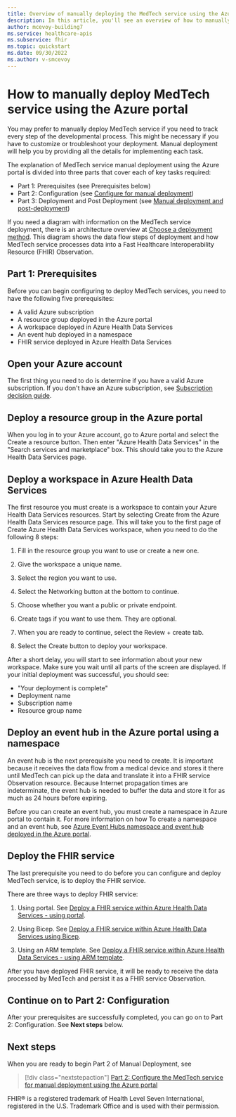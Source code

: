 ```yaml
---
title: Overview of manually deploying the MedTech service using the Azure portal - Azure Health Data Services
description: In this article, you'll see an overview of how to manually deploy the MedTech service in the Azure portal.
author: mcevoy-building7
ms.service: healthcare-apis
ms.subservice: fhir
ms.topic: quickstart
ms.date: 09/30/2022
ms.author: v-smcevoy
---
```


# How to manually deploy MedTech service using the Azure portal

You may prefer to manually deploy MedTech service if you need to track every step of the developmental process. This might be necessary if you have to customize or troubleshoot your deployment. Manual deployment will help you by providing all the details for implementing each task.

The explanation of MedTech service manual deployment using the Azure portal is divided into three parts that cover each of key tasks required:

- Part 1: Prerequisites (see Prerequisites below)
- Part 2: Configuration (see [Configure for manual deployment](./deploy-05-new-config.md))
- Part 3: Deployment and Post Deployment (see [Manual deployment and post-deployment](./deploy-06-new-deploy.md))

If you need a diagram with information on the MedTech service deployment, there is an architecture overview at [Choose a deployment method](deploy-iot-connector-in-azure.md#deployment-architecture-overview). This diagram shows the data flow steps of deployment and how MedTech service processes data into a Fast Healthcare Interoperability Resource (FHIR) Observation.

## Part 1: Prerequisites

Before you can begin configuring to deploy MedTech services, you need to have the following five prerequisites:

- A valid Azure subscription
- A resource group deployed in the Azure portal
- A workspace deployed in Azure Health Data Services
- An event hub deployed in a namespace
- FHIR service deployed in Azure Health Data Services

## Open your Azure account

The first thing you need to do is determine if you have a valid Azure subscription. If you don't have an Azure subscription, see [Subscription decision guide](/azure/cloud-adoption-framework/decision-guides/subscriptions/).

## Deploy a resource group in the Azure portal

When you log in to your Azure account, go to Azure portal and select the Create a resource button. Then enter "Azure Health Data Services" in the "Search services and marketplace" box. This should take you to the Azure Health Data Services page.

## Deploy a workspace in Azure Health Data Services

The first resource you must create is a workspace to contain your Azure Health Data Services resources. Start by selecting Create from the Azure Health Data Services resource page. This will take you to the first page of Create Azure Health Data Services workspace, when you need to do the following 8 steps:

1. Fill in the resource group you want to use or create a new one.

2. Give the workspace a unique name.

3. Select the region you want to use.

4. Select the Networking button at the bottom to continue.

5. Choose whether you want a public or private endpoint. 

6. Create tags if you want to use them. They are optional.

7. When you are ready to continue, select the Review + create tab.

8. Select the Create button to deploy your workspace. 

After a short delay, you will start to see information about your new workspace. Make sure you wait until all parts of the screen are displayed. If your initial deployment was successful, you should see:

- "Your deployment is complete"
- Deployment name
- Subscription name
- Resource group name

## Deploy an event hub in the Azure portal using a namespace

An event hub is the next prerequisite you need to create. It is important because it receives the data flow from a medical device and stores it there until MedTech can pick up the data and translate it into a FHIR service Observation resource. Because Internet propagation times are indeterminate, the event hub is needed to buffer the data and store it for as much as 24 hours before expiring.

Before you can create an event hub, you must create a namespace in Azure portal to contain it. For more information on how To create a namespace and an event hub, see [Azure Event Hubs namespace and event hub deployed in the Azure portal](../../event-hubs/event-hubs-create.md).

## Deploy the FHIR service

The last prerequisite you need to do before you can configure and deploy MedTech service, is to deploy the FHIR service.

There are three ways to deploy FHIR service:

1. Using portal. See [Deploy a FHIR service within Azure Health Data Services - using portal](../fhir/fhir-portal-quickstart.md).

2. Using Bicep. See [Deploy a FHIR service within Azure Health Data Services using Bicep](../fhir/fhir-service-bicep.md).

3. Using an ARM template. See [Deploy a FHIR service within Azure Health Data Services - using ARM template](../fhir/fhir-service-resource-manager-template.md).

After you have deployed FHIR service, it will be ready to receive the data processed by MedTech and persist it as a FHIR service Observation.

## Continue on to Part 2: Configuration

After your prerequisites are successfully completed, you can go on to Part 2: Configuration. See **Next steps** below.

## Next steps

When you are ready to begin Part 2 of Manual Deployment, see

>[!div class="nextstepaction"]
>[Part 2: Configure the MedTech service for manual deployment using the Azure portal](deploy-05-new-config.md)

FHIR&#174; is a registered trademark of Health Level Seven International, registered in the U.S. Trademark Office and is used with their permission.
